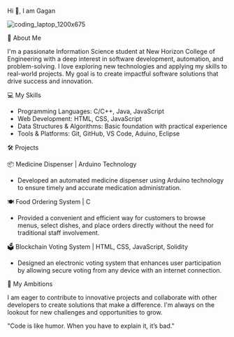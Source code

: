 Hi 👋, I am Gagan

![coding_laptop_1200x675](https://github.com/gaganmnhce/gaganmnhce/assets/142805038/2d010547-5ae4-4d75-baba-a17a9716c1c8)


🚀 About Me

I'm a passionate Information Science student at New Horizon College of Engineering with a deep interest in software development, automation, and problem-solving. I love exploring new technologies and applying my skills to real-world projects. My goal is to create impactful software solutions that drive success and innovation.

💻 My Skills

- Programming Languages: C/C++, Java, JavaScript
- Web Development: HTML, CSS, JavaScript
- Data Structures & Algorithms: Basic foundation with practical experience
- Tools & Platforms: Git, GitHub, VS Code, Aduino, Eclipse

🛠️ Projects

📦 Medicine Dispenser | Arduino Technology
- Developed an automated medicine dispenser using Arduino technology to ensure timely and accurate medication administration.

🍽️ Food Ordering System | C
- Provided a convenient and efficient way for customers to browse menus, select dishes, and place orders directly without the need for traditional staff involvement.

🗳️ Blockchain Voting System | HTML, CSS, JavaScript, Solidity
- Designed an electronic voting system that enhances user participation by allowing secure voting from any device with an internet connection.

🎯 My Ambitions

I am eager to contribute to innovative projects and collaborate with other developers to create solutions that make a difference. I'm always on the lookout for new challenges and opportunities to grow.


"Code is like humor. When you have to explain it, it’s bad."
